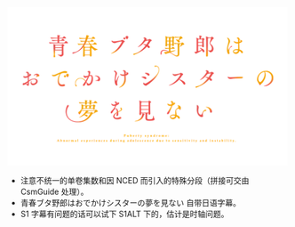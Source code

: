 ![青春ブタ野郎はおでかけシスターの夢を見ない](logo.png)

- 注意不统一的单卷集数和因 NCED 而引入的特殊分段（拼接可交由 CsmGuide 处理）。
- 青春ブタ野郎はおでかけシスターの夢を見ない 自带日语字幕。
- S1 字幕有问题的话可以试下 S1ALT 下的，估计是时轴问题。
